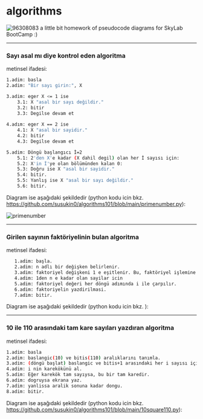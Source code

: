 # algorithms

 ![96308083](https://github.com/susukin0/algorithms101/assets/70662829/4c96aac3-35a3-459f-8d24-0b4cb176d42a) a little bit homework of pseudocode diagrams for SkyLab BootCamp :)

____________________________________________
### Sayı asal mı diye kontrol eden algoritma
metinsel ifadesi:
```sh
1.adim: basla
2.adim: "Bir sayı girin:", X

3.adim: eger X <= 1 ise
    3.1: X "asal bir sayı değildir."
    3.2: bitir
    3.3: Degilse devam et
    
4.adım: eger X == 2 ise
    4.1: X "asal bir sayidir."
    4.2: bitir
    4.3: Degilse devam et

5.adim: Döngü başlangıcı İ=2
    5.1: 2'den X'e kadar (X dahil degil) olan her İ sayısı için:
    5.2: X'in İ'ye olan bölümünden kalan 0:
    5.3: Doğru ise X "asal bir sayidir."
    5.4: bitir.
    5.5: Yanlış ise X "asal bir sayı değildir."
    5.6: bitir.
```
Diagram ise aşağıdaki şekildedir (python kodu icin bkz. https://github.com/susukin0/algorithms101/blob/main/primenumber.py):

![primenumber](https://github.com/susukin0/algorithms101/assets/70662829/4ad03244-8d1e-413e-8a3d-2f63f9149c5e)

_____________________________________________________
### Girilen sayının faktöriyelinin bulan algoritma
metinsel ifadesi:
```sh
   1.adim: başla.
   2.adim: n adlı bir değişken belirlenir.
   3.adim: faktoriyel değişkeni 1 e eşitlenir. Bu, faktöriyel işlemine başlangıç değerini temsil eder.
   4.adim: 1den n e kadar olan sayilar icin
   5.adim: faktoriyel değeri her döngü adımında i ile çarpılır.
   6.adim: faktoriyelin yazdirilmasi.
   7.adim: bitir.
```
Diagram ise aşağıdaki şekildedir (python kodu icin bkz. ):

_____________________________________________________________
### 10 ile 110 arasındaki tam kare sayıları yazdıran algoritma
metinsel ifadesi:
```sh
1.adim: basla
2.adim: baslangic(10) ve bitis(110) aralıklarını tanımla.
3.adim: (döngü başlat) baslangic ve bitis+1 arasındaki her i sayısı için
4.adim: i nin karekökünü al.
5.adim: Eğer karekök tam sayıysa, bu bir tam karedir.
6.adim: dogruysa ekrana yaz.
7.adim: yanlissa aralik sonuna kadar dongu.
8.adim: bitir.
```
Diagram ise aşağıdaki şekildedir (python kodu icin bkz. https://github.com/susukin0/algorithms101/blob/main/10square110.py):
